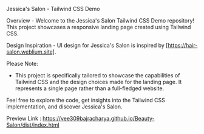 Jessica's Salon - Tailwind CSS Demo

Overview
    - Welcome to the Jessica's Salon Tailwind CSS Demo repository! This project showcases a responsive landing page created using Tailwind CSS. 

Design Inspiration
    - UI design for Jessica's Salon is inspired by [https://hair-salon.weblium.site].

Please Note: 
  - This project is specifically tailored to showcase the capabilities of Tailwind CSS and the design choices made for the landing page.
    It represents a single page rather than a full-fledged website.

Feel free to explore the code, get insights into the Tailwind CSS implementation, and discover Jessica's Salon.


Preview Link :
   https://vee309bajracharya.github.io/Beauty-Salon/dist/index.html
